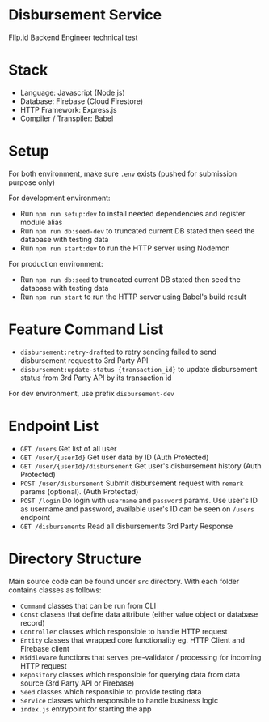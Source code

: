# Disbursement Service

Flip.id Backend Engineer technical test

# Stack

- Language: Javascript (Node.js)
- Database: Firebase (Cloud Firestore)
- HTTP Framework: Express.js
- Compiler / Transpiler: Babel

# Setup

For both environment, make sure `.env` exists (pushed for submission purpose only)

For development environment:

- Run `npm run setup:dev` to install needed dependencies and register module alias
- Run `npm run db:seed-dev` to truncated current DB stated then seed the database with testing data
- Run `npm run start:dev` to run the HTTP server using Nodemon

For production environment:

- Run `npm run db:seed` to truncated current DB stated then seed the database with testing data
- Run `npm run start` to run the HTTP server using Babel's build result

# Feature Command List

- `disbursement:retry-drafted` to retry sending failed to send disbursement request to 3rd Party API
- `disbursement:update-status {transaction_id}` to update disbursement status from 3rd Party API by its transaction id

For dev environment, use prefix `disbursement-dev`

# Endpoint List

- `GET /users` Get list of all user
- `GET /user/{userId}` Get user data by ID (Auth Protected)
- `GET /user/{userId}/disbursement` Get user's disbursement history (Auth Protected)
- `POST /user/disbursement` Submit disbursement request with `remark` params (optional). (Auth Protected)
- `POST /login` Do login with `username` and `password` params. Use user's ID as username and password, available user's ID can be seen on `/users` endpoint
- `GET /disbursements` Read all disbursements 3rd Party Response

# Directory Structure

Main source code can be found under `src` directory. With each folder contains classes as follows:

- `Command` classes that can be run from CLI
- `Const` clasess that define data attribute (either value object or database record)
- `Controller` classes which responsible to handle HTTP request
- `Entity` classes that wrapped core functionality eg. HTTP Client and Firebase client
- `Middleware` functions that serves pre-validator / processing for incoming HTTP request
- `Repository` classes which responsible for querying data from data source (3rd Party API or Firebase)
- `Seed` classes which responsible to provide testing data
- `Service` classes which responsible to handle business logic
- `index.js` entrypoint for starting the app
